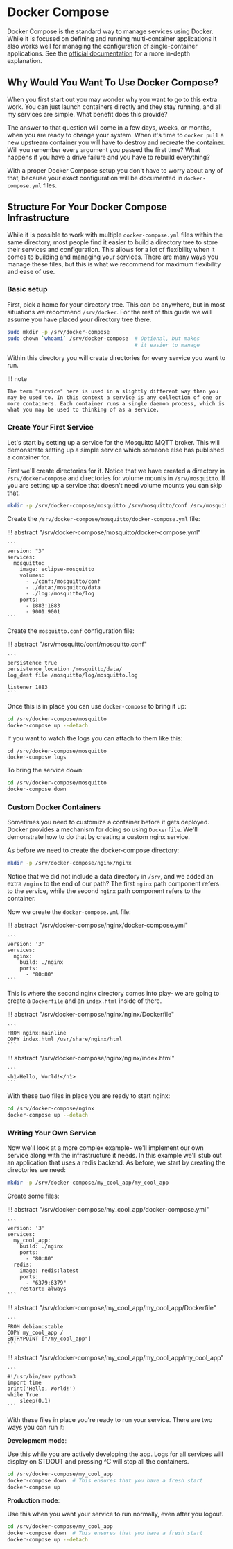 # Docker Compose

Docker Compose is the standard way to manage services using Docker. While it is focused on defining and running multi-container applications it also works well for managing the configuration of single-container applications. See the [official documentation](https://docs.docker.com/compose/) for a more in-depth explanation.

## Why Would You Want To Use Docker Compose?

When you first start out you may wonder why you want to go to this extra work. You can just launch containers directly and they stay running, and all my services are simple. What benefit does this provide?

The answer to that question will come in a few days, weeks, or months, when you are ready to change your system. When it's time to `docker pull` a new upstream container you will have to destroy and recreate the container. Will you remember every argument you passed the first time? What happens if you have a drive failure and you have to rebuild everything?

With a proper Docker Compose setup you don't have to worry about any of that, because your exact configuration will be documented in `docker-compose.yml` files.

## Structure For Your Docker Compose Infrastructure

While it is possible to work with multiple `docker-compose.yml` files within the same directory, most people find it easier to build a directory tree to store their services and configuration. This allows for a lot of flexibility when it comes to building and managing your services. There are many ways you manage these files, but this is what we recommend for maximum flexibility and ease of use.

### Basic setup

First, pick a home for your directory tree. This can be anywhere, but in most situations we recommend `/srv/docker`. For the rest of this guide we will assume you have placed your directory tree there.

```bash
sudo mkdir -p /srv/docker-compose
sudo chown `whoami` /srv/docker-compose  # Optional, but makes
                                         # it easier to manage
```

Within this directory you will create directories for every service you want to run.

!!! note

    The term "service" here is used in a slightly different way than you may be used to. In this context a service is any collection of one or more containers. Each container runs a single daemon process, which is what you may be used to thinking of as a service.

### Create Your First Service

Let's start by setting up a service for the Mosquitto MQTT broker. This will demonstrate setting up a simple service which someone else has published a container for.

First we'll create directories for it. Notice that we have created a directory in `/srv/docker-compose` and directories for volume mounts in `/srv/mosquitto`. If you are setting up a service that doesn't need volume mounts you can skip that.

```bash
mkdir -p /srv/docker-compose/mosquitto /srv/mosquitto/conf /srv/mosquitto/data /srv/mosquitto/log
```

Create the `/srv/docker-compose/mosquitto/docker-compose.yml` file:

!!! abstract "/srv/docker-compose/mosquitto/docker-compose.yml"

    ```
    version: "3"
    services:
      mosquitto:
        image: eclipse-mosquitto
        volumes:
          - ./conf:/mosquitto/conf
          - ./data:/mosquitto/data
          - ./log:/mosquitto/log
        ports:
          - 1883:1883
          - 9001:9001
    ```

Create the `mosquitto.conf` configuration file:

!!! abstract "/srv/mosquitto/conf/mosquitto.conf"

    ```
    persistence true
    persistence_location /mosquitto/data/
    log_dest file /mosquitto/log/mosquitto.log

    listener 1883
    ```

Once this is in place you can use `docker-compose` to bring it up:

```bash
cd /srv/docker-compose/mosquitto
docker-compose up --detach
```

If you want to watch the logs you can attach to them like this:

```
cd /srv/docker-compose/mosquitto
docker-compose logs
```

To bring the service down:

```bash
cd /srv/docker-compose/mosquitto
docker-compose down
```

### Custom Docker Containers

Sometimes you need to customize a container before it gets deployed. Docker provides a mechanism for doing so using `Dockerfile`. We'll demonstrate how to do that by creating a custom nginx service.

As before we need to create the docker-compose directory:

```bash
mkdir -p /srv/docker-compose/nginx/nginx
```

Notice that we did not include a data directory in `/srv`, and we added an extra `/nginx` to the end of our path? The first `nginx` path component refers to the service, while the second `nginx` path component refers to the container.

Now we create the `docker-compose.yml` file:

!!! abstract "/srv/docker-compose/nginx/docker-compose.yml"

    ```
    version: '3'
    services:
      nginx:
        build: ./nginx
        ports:
          - "80:80"
    ```

This is where the second nginx directory comes into play- we are going to create a `Dockerfile` and an `index.html` inside of there.

!!! abstract "/srv/docker-compose/nginx/nginx/Dockerfile"

    ```
    FROM nginx:mainline
    COPY index.html /usr/share/nginx/html
    ```

!!! abstract "/srv/docker-compose/nginx/nginx/index.html"

    ```
    <h1>Hello, World!</h1>
    ```

With these two files in place you are ready to start nginx:

```bash
cd /srv/docker-compose/nginx
docker-compose up --detach
```

### Writing Your Own Service

Now we'll look at a more complex example- we'll implement our own service along with the infrastructure it needs. In this example we'll stub out an application that uses a redis backend. As before, we start by creating the directories we need:

```bash
mkdir -p /srv/docker-compose/my_cool_app/my_cool_app
```

Create some files:

!!! abstract "/srv/docker-compose/my_cool_app/docker-compose.yml"

    ```
    version: '3'
    services:
      my_cool_app:
        build: ./nginx
        ports:
          - "80:80"
      redis:
        image: redis:latest
        ports:
          - "6379:6379"
        restart: always
    ```

!!! abstract "/srv/docker-compose/my_cool_app/my_cool_app/Dockerfile"

    ```
    FROM debian:stable
    COPY my_cool_app /
    ENTRYPOINT ["/my_cool_app"]
    ```

!!! abstract "/srv/docker-compose/my_cool_app/my_cool_app/my_cool_app"

    ```
    #!/usr/bin/env python3
    import time
    print('Hello, World!')
    while True:
        sleep(0.1)
    ```

With these files in place you're ready to run your service. There are two ways you can run it:

**Development mode**:

Use this while you are actively developing the app. Logs for all services will display on STDOUT and pressing ^C will stop all the containers.

```bash
cd /srv/docker-compose/my_cool_app
docker-compose down  # This ensures that you have a fresh start
docker-compose up
```

**Production mode**:

Use this when you want your service to run normally, even after you logout.

```bash
cd /srv/docker-compose/my_cool_app
docker-compose down  # This ensures that you have a fresh start
docker-compose up --detach
```
